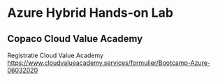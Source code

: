 # Azure Hybrid Hands-on Lab
## Copaco Cloud Value Academy

Registratie Cloud Value Academy
https://www.cloudvalueacademy.services/formulier/Bootcamp-Azure-06032020
